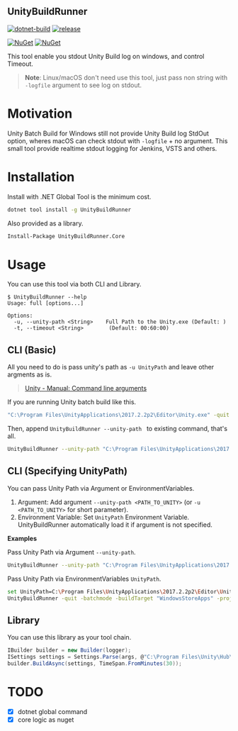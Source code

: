 ## UnityBuildRunner

[![dotnet-build](https://github.com/guitarrapc/UnityBuildRunner/actions/workflows/dotnet-build.yaml/badge.svg)](https://github.com/guitarrapc/UnityBuildRunner/actions/workflows/dotnet-build.yaml) [![release](https://github.com/guitarrapc/UnityBuildRunner/actions/workflows/dotnet-release.yaml/badge.svg)](https://github.com/guitarrapc/UnityBuildRunner/actions/workflows/dotnet-release.yaml)

[![NuGet](https://img.shields.io/nuget/v/UnityBuildRunner.Core.svg?label=UnityBuildRunner.Core%20nuget)](https://www.nuget.org/packages/UnityBuildRunner.Core) [![NuGet](https://img.shields.io/nuget/v/UnityBuildRunner.svg?label=UnityBuildRunner%20nuget)](https://www.nuget.org/packages/UnityBuildRunner)

This tool enable you stdout Unity Build log on windows,  and control Timeout.

> **Note**: Linux/macOS don't need use this tool, just pass non string with `-logfile` argument to see log on stdout.

# Motivation

Unity Batch Build for Windows still not provide Unity Build log StdOut option, wheres macOS can check stdout with `-logfile` + no argument.
This small tool provide realtime stdout logging for Jenkins, VSTS and others.

# Installation

Install with .NET Global Tool is the minimum cost.

```bash
dotnet tool install -g UnityBuildRunner
```

Also provided as a library.

```bash
Install-Package UnityBuildRunner.Core
```

# Usage

You can use this tool via both CLI and Library.

```
$ UnityBuildRunner --help
Usage: full [options...]

Options:
  -u, --unity-path <String>    Full Path to the Unity.exe (Default: )
  -t, --timeout <String>        (Default: 00:60:00)
```

## CLI (Basic)

All you need to do is pass unity's path as `-u UnityPath` and leave other argments as is.

> [Unity \- Manual: Command line arguments](https://docs.unity3d.com/2018.3/Documentation/Manual/CommandLineArguments.html)

If you are running Unity batch build like this.

```bash
"C:\Program Files\UnityApplications\2017.2.2p2\Editor\Unity.exe" -quit -batchmode -buildTarget "WindowsStoreApps" -projectPath "C:\workspace\Source\Repos\MRTKSample\Unity" -logfile "log.log" -executeMethod HoloToolkit.Unity.HoloToolkitCommands.BuildSLN"
```

Then, append `UnityBuildRunner --unity-path ` to existing command, that's all.

```bash
UnityBuildRunner --unity-path "C:\Program Files\UnityApplications\2017.2.2p2\Editor\Unity.exe" -quit -batchmode -buildTarget "WindowsStoreApps" -projectPath "C:\workspace\Source\Repos\MRTKSample\Unity" -logfile "log.log" -executeMethod HoloToolkit.Unity.HoloToolkitCommands.BuildSLN"
```

## CLI (Specifying UnityPath)

You can pass Unity Path via Argument or EnvironmentVariables.

1. Argument: Add argument `--unity-path <PATH_TO_UNITY>` (or `-u <PATH_TO_UNITY>` for short parameter).
1. Environment Variable: Set `UnityPath` Environment Variable. UnityBuildRunner automatically load it if argument is not specified.

**Examples**

Pass Unity Path via Argument `--unity-path`.

```bash
UnityBuildRunner --unity-path "C:\Program Files\UnityApplications\2017.2.2p2\Editor\Unity.exe" -quit -batchmode -buildTarget "WindowsStoreApps" -projectPath "C:\workspace\Source\Repos\MRTKSample\Unity" -logfile "log.log" -executeMethod HoloToolkit.Unity.HoloToolkitCommands.BuildSLN"
```

Pass Unity Path via EnvironmentVariables `UnityPath`.

```bash
set UnityPath=C:\Program Files\UnityApplications\2017.2.2p2\Editor\Unity.exe
UnityBuildRunner -quit -batchmode -buildTarget "WindowsStoreApps" -projectPath "C:\workspace\Source\Repos\MRTKSample\Unity" -logfile "log.log" -executeMethod "HoloToolkit.Unity.HoloToolkitCommands.BuildSLN"
```

## Library

You can use this library as your tool chain.

```csharp
IBuilder builder = new Builder(logger);
ISettings settings = Settings.Parse(args, @"C:\Program Files\Unity\Hub\Editor\2021.3.11f1\Editor\Unity.exe");
builder.BuildAsync(settings, TimeSpan.FromMinutes(30));
```

# TODO

- [x] dotnet global command
- [x] core logic as nuget
